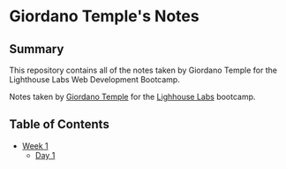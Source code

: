 # Giordano Temple's Notes
## Summary

This repository contains all of the notes taken by Giordano Temple for the Lighthouse Labs Web Development Bootcamp.

Notes taken by [Giordano Temple](https://github.com/gtemple) for the [Lighhouse Labs](https://www.lighthouselabs.ca/) bootcamp.

## Table of Contents
* [Week 1](/Week_1)
  * [Day 1](Week_1/Day_1/)